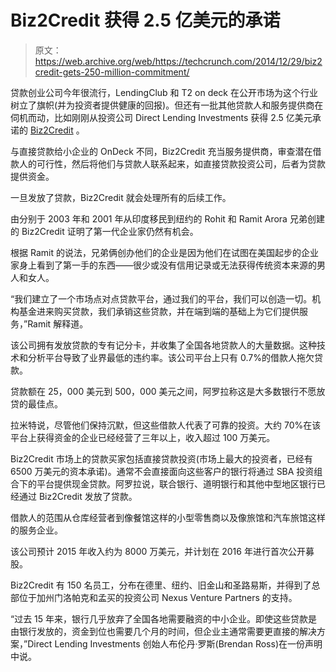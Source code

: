 # Biz2Credit 获得 2.5 亿美元的承诺 

> 原文：<https://web.archive.org/web/https://techcrunch.com/2014/12/29/biz2credit-gets-250-million-commitment/>

贷款创业公司今年很流行，LendingClub 和 T2 on deck 在公开市场为这个行业树立了旗帜(并为投资者提供健康的回报)。但还有一批其他贷款人和服务提供商在伺机而动，比如刚刚从投资公司 Direct Lending Investments 获得 2.5 亿美元承诺的 [Biz2Credit](https://web.archive.org/web/20221207145928/http://www.biz2credit.com/) 。

与直接贷款给小企业的 OnDeck 不同，Biz2Credit 充当服务提供商，审查潜在借款人的可行性，然后将他们与贷款人联系起来，如直接贷款投资公司，后者为贷款提供资金。

一旦发放了贷款，Biz2Credit 就会处理所有的后续工作。

由分别于 2003 年和 2001 年从印度移民到纽约的 Rohit 和 Ramit Arora 兄弟创建的 Biz2Credit 证明了第一代企业家仍然有机会。

根据 Ramit 的说法，兄弟俩创办他们的企业是因为他们在试图在美国起步的企业家身上看到了第一手的东西——很少或没有信用记录或无法获得传统资本来源的男人和女人。

“我们建立了一个市场点对点贷款平台，通过我们的平台，我们可以创造一切。机构基金进来购买贷款，我们承销这些贷款，并在端到端的基础上为它们提供服务，”Ramit 解释道。

该公司拥有发放贷款的专有记分卡，并收集了全国各地贷款人的大量数据。这种技术和分析平台导致了业界最低的违约率。该公司平台上只有 0.7%的借款人拖欠贷款。

贷款额在 25，000 美元到 500，000 美元之间，阿罗拉称这是大多数银行不愿放贷的最佳点。

拉米特说，尽管他们保持沉默，但这些借款人代表了可靠的投资。大约 70%在该平台上获得资金的企业已经经营了三年以上，收入超过 100 万美元。

Biz2Credit 市场上的贷款买家包括直接贷款投资(市场上最大的投资者，已经有 6500 万美元的资本承诺)。通常不会直接面向这些客户的银行将通过 SBA 投资组合下的平台提供现金贷款。阿罗拉说，联合银行、道明银行和其他中型地区银行已经通过 Biz2Credit 发放了贷款。

借款人的范围从仓库经营者到像餐馆这样的小型零售商以及像旅馆和汽车旅馆这样的服务企业。

该公司预计 2015 年收入约为 8000 万美元，并计划在 2016 年进行首次公开募股。

Biz2Credit 有 150 名员工，分布在德里、纽约、旧金山和圣路易斯，并得到了总部位于加州门洛帕克和孟买的投资公司 Nexus Venture Partners 的支持。

“过去 15 年来，银行几乎放弃了全国各地需要融资的中小企业。即使这些贷款是由银行发放的，资金到位也需要几个月的时间，但企业主通常需要更直接的解决方案，”Direct Lending Investments 创始人布伦丹·罗斯(Brendan Ross)在一份声明中说。
